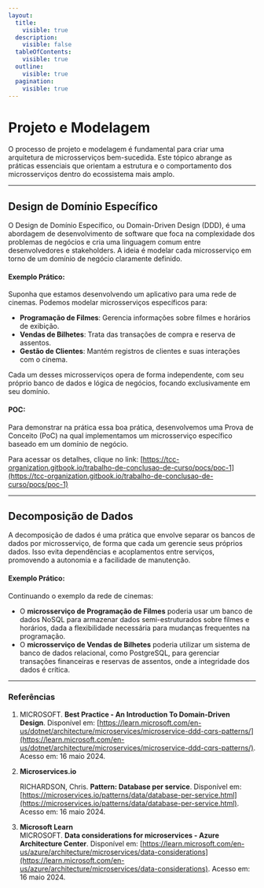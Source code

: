 ```yaml
---
layout:
  title:
    visible: true
  description:
    visible: false
  tableOfContents:
    visible: true
  outline:
    visible: true
  pagination:
    visible: true
---
```


# Projeto e Modelagem

O processo de projeto e modelagem é fundamental para criar uma arquitetura de microsserviços bem-sucedida. Este tópico abrange as práticas essenciais que orientam a estrutura e o comportamento dos microsserviços dentro do ecossistema mais amplo.

***

## Design de Domínio Específico

O Design de Domínio Específico, ou Domain-Driven Design (DDD), é uma abordagem de desenvolvimento de software que foca na complexidade dos problemas de negócios e cria uma linguagem comum entre desenvolvedores e stakeholders. A ideia é modelar cada microsserviço em torno de um domínio de negócio claramente definido.

#### Exemplo Prático:

Suponha que estamos desenvolvendo um aplicativo para uma rede de cinemas. Podemos modelar microsserviços específicos para:

* **Programação de Filmes**: Gerencia informações sobre filmes e horários de exibição.
* **Vendas de Bilhetes**: Trata das transações de compra e reserva de assentos.
* **Gestão de Clientes**: Mantém registros de clientes e suas interações com o cinema.

Cada um desses microsserviços opera de forma independente, com seu próprio banco de dados e lógica de negócios, focando exclusivamente em seu domínio.

#### POC:

Para demonstrar na prática essa boa prática, desenvolvemos uma Prova de Conceito (PoC) na qual implementamos um microsserviço específico baseado em um domínio de negócio.

Para acessar os detalhes, clique no link: [https://tcc-organization.gitbook.io/trabalho-de-conclusao-de-curso/pocs/poc-1](https://tcc-organization.gitbook.io/trabalho-de-conclusao-de-curso/pocs/poc-1)

***

## Decomposição de Dados

A decomposição de dados é uma prática que envolve separar os bancos de dados por microsserviço, de forma que cada um gerencie seus próprios dados. Isso evita dependências e acoplamentos entre serviços, promovendo a autonomia e a facilidade de manutenção.

#### Exemplo Prático:

Continuando o exemplo da rede de cinemas:

* O **microsserviço de Programação de Filmes** poderia usar um banco de dados NoSQL para armazenar dados semi-estruturados sobre filmes e horários, dada a flexibilidade necessária para mudanças frequentes na programação.
* O **microsserviço de Vendas de Bilhetes** poderia utilizar um sistema de banco de dados relacional, como PostgreSQL, para gerenciar transações financeiras e reservas de assentos, onde a integridade dos dados é crítica.

***

### Referências

1. MICROSOFT. **Best Practice - An Introduction To Domain-Driven Design**. Disponível em: [https://learn.microsoft.com/en-us/dotnet/architecture/microservices/microservice-ddd-cqrs-patterns/](https://learn.microsoft.com/en-us/dotnet/architecture/microservices/microservice-ddd-cqrs-patterns/). Acesso em: 16 maio 2024.
2.  **Microservices.io**

    RICHARDSON, Chris. **Pattern: Database per service**. Disponível em: [https://microservices.io/patterns/data/database-per-service.html](https://microservices.io/patterns/data/database-per-service.html). Acesso em: 16 maio 2024.
3. **Microsoft Learn**\
   MICROSOFT. **Data considerations for microservices - Azure Architecture Center**. Disponível em: [https://learn.microsoft.com/en-us/azure/architecture/microservices/data-considerations](https://learn.microsoft.com/en-us/azure/architecture/microservices/data-considerations). Acesso em: 16 maio 2024.
